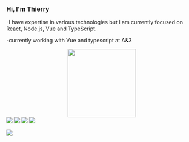 

### Hi, I'm Thierry


-I have expertise in various technologies but I am currently focused on React, Node.js, Vue and TypeScript.

-currently working with Vue and typescript  at A&3

<div align="center">
  <a href="https://github.com/thierryarau70">
  <img height="180em" src="https://github-readme-stats.vercel.app/api/top-langs/?username=thierryarau70&layout=compact&langs_count=7&theme=tokyonight"/>
</div>



  
<div>

<div> 
  <a href="https://www.instagram.com/thierryarau7o/" target="_blank"><img src="https://img.shields.io/badge/-Instagram-%23E4405F?style=for-the-badge&logo=instagram&logoColor=white" target="_blank"></a>
  <a href = "mailto:thierryaraujjogithub@gmail.com"><img src="https://img.shields.io/badge/-Gmail-%23333?style=for-the-badge&logo=gmail&logoColor=white" target="_blank"></a>
  <a href="https://www.linkedin.com/in/thierryarauj0/" target="_blank"><img src="https://img.shields.io/badge/-LinkedIn-%230077B5?style=for-the-badge&logo=linkedin&logoColor=white" target="_blank"></a> 
   <a href="https://twitter.com/thierrysarauj" target="_blank"><img src="https://img.shields.io/badge/-Twitter-%230077B5?style=for-the-badge&logo=twitter&logoColor=white" target="_blank"></a> 
  
  
  <div></div>
 

[![](https://visitcount.itsvg.in/api?id=thierryarauj0&label=Profile%20Views&pretty=true)](https://visitcount.itsvg.in)
